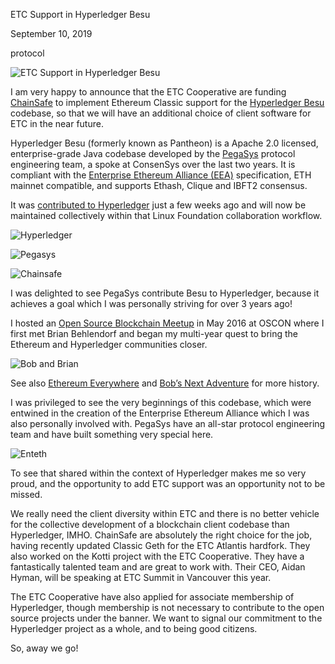 ETC Support in Hyperledger Besu

September 10, 2019

protocol

![ETC Support in Hyperledger Besu](/img/posts/06_hyperledger_besu.png)

I am very happy to announce that the ETC Cooperative are funding [ChainSafe](https://chainsafe.io/) to implement Ethereum Classic support for the [Hyperledger Besu](https://wiki.hyperledger.org/display/BESU/Hyperledger+Besu/) codebase, so that we will have an additional choice of client software for ETC in the near future.

Hyperledger Besu (formerly known as Pantheon) is a Apache 2.0 licensed, enterprise-grade Java codebase developed by the [PegaSys](https://pegasys.tech/) protocol engineering team, a spoke at ConsenSys over the last two years. It is compliant with the [Enterprise Ethereum Alliance (EEA)](https://entethalliance.org/) specification, ETH mainnet compatible, and supports Ethash, Clique and IBFT2 consensus.

It was [contributed to Hyperledger](https://www.coindesk.com/hyperledger-adds-consensys-enterprise-project-to-consortium) just a few weeks ago and will now be maintained collectively within that Linux Foundation collaboration workflow.

![Hyperledger](/img/post_content/06_hyperledger_01.png)

![Pegasys](/img/post_content/06_pegasys_02.png)

![Chainsafe](/img/post_content/06_chainsafe_03.jpeg)

I was delighted to see PegaSys contribute Besu to Hyperledger, because it achieves a goal which I was personally striving for over 3 years ago!

I hosted an [Open Source Blockchain Meetup](https://bobsummerwill.com/2016/06/12/cats-and-dogs-can-be-friends/) in May 2016 at OSCON where I first met Brian Behlendorf and began my multi-year quest to bring the Ethereum and Hyperledger communities closer.

![Bob and Brian](/img/post_content/06_bob_and_brian_04.jpeg)

See also [Ethereum Everywhere](https://bobsummerwill.com/2016/07/12/ethereum-everywhere/) and [Bob’s Next Adventure](https://bobsummerwill.com/2017/10/18/bobs-next-adventure/) for more history.

I was privileged to see the very beginnings of this codebase, which were entwined in the creation of the Enterprise Ethereum Alliance which I was also personally involved with. PegaSys have an all-star protocol engineering team and have built something very special here.

![Enteth](/img/post_content/06_enteth_2017_05.jpeg)

To see that shared within the context of Hyperledger makes me so very proud, and the opportunity to add ETC support was an opportunity not to be missed.

We really need the client diversity within ETC and there is no better vehicle for the collective development of a blockchain client codebase than Hyperledger, IMHO. ChainSafe are absolutely the right choice for the job, having recently updated Classic Geth for the ETC Atlantis hardfork. They also worked on the Kotti project with the ETC Cooperative. They have a fantastically talented team and are great to work with. Their CEO, Aidan Hyman, will be speaking at ETC Summit in Vancouver this year.

The ETC Cooperative have also applied for associate membership of Hyperledger, though membership is not necessary to contribute to the open source projects under the banner. We want to signal our commitment to the Hyperledger project as a whole, and to being good citizens.

So, away we go!
